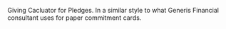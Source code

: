 Giving Cacluator for Pledges.  In a similar style to what Generis Financial consultant uses for paper commitment cards.
